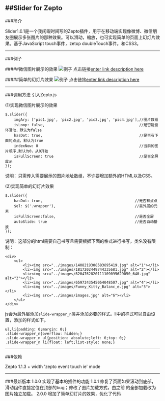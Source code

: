 ##Slider for Zepto
--------------------------------------------

###简介

 Slider1.0.1是一个我闲暇时间写的Zepto插件，用于在移动端实现像微博、微信朋友圈展示多张图片的那种效果。可以滑动，缩放，也可实现简单的页面上幻灯片效果。基于JavaScript touch事件，zetop doubleTouch事件，和CSS3。

 ----------------------------------------------
###例子

#####微信图片展示的效果
![例子](http://test.wzlian.me/slider/images/1.png)
点击链接[enter link description here](http://test.wzlian.me/slider/demo/demo2.html)

#####简单的幻灯片效果
![例子](http://test.wzlian.me/slider/images/2.png)
点击链接[enter link description here](http://test.wzlian.me/slider/demo/demo1.html)

-------------------------------------------
###调用方法
引入Zepto.js

(1)实现微信图片展示的效果
```
$.slider({
	imgAry: ['pic1.jpg', 'pic2.jpg', 'pic3.jpg', 'pic4.jpg'],//图片数组
	isLoop:	false,                                           //是否能循环滑动，默认为false
	hasDot: true,                                            //是否有下面的点点，默认为true
	indexNow: 0                                              //当前的图片顺序,默认为0，从0开始
	isFullScreen: true                                       //是否全屏展示
});
```
说明：只需传入需要展示的图片地址数组，不许要增加额外的HTML以及CSS。

(2)实现简单的幻灯片效果

```
$.slider({
	hasDot: true,                                          //是否有点点
	$el: $('.wrapper'),                                    //最外层的元素
	isFullScreen:false,                                    //是否全屏
	autoSlide: true                                        //是否自动播放
});
```
说明：这部分的html需要自己书写且需要根据下面的格式进行书写，类名没有限制：
```
<div>
	<ul>
		<li><img src="../images/1408219308583895419.jpg" alt="1"></li>
		<li><img src="../images/1817202449744335681.jpg" alt="2"></li>
		<li><img src="../images/6204762820111109095629050_640.jpg" alt="3"></li>
		<li><img src="../images/6597343545054048507.jpg" alt="4"></li>
		<li><img src="../images/Funny_Kitty_Balanc_e.jpg" alt="5"></li>
		<li><img src="../images/images.jpg" alt="6"></li>
	</ul>
</div>

```
js会为最外层添加```slide-wrapper_n```类并添加必要的样式。li中的样式可以自由设置，添加的样式如下。

```
ul,li{padding: 0;margin: 0;}
.slide-wrapper_n{overflow: hidden;}
.slide-wrapper_n ul{position: absolute;left: 0;top: 0;}
.slide-wrapper_n li{float: left;list-style: none;}
```

-------------------------------------------
###依赖

Zepto 1.1.3 + 
width 'zepto event touch ie' mode  

-------------------------------------------
###最新版本
  1.0.0  实现了基本的插件的功能
  1.0.1  修复了页面如果滚动到底部，滑动组件直接定位在顶部的bug；修改了图片加载方式，由之前
  的全部加载改为图片独立加载。
  2.0.0  增加了简单幻灯片的效果，优化了代码
